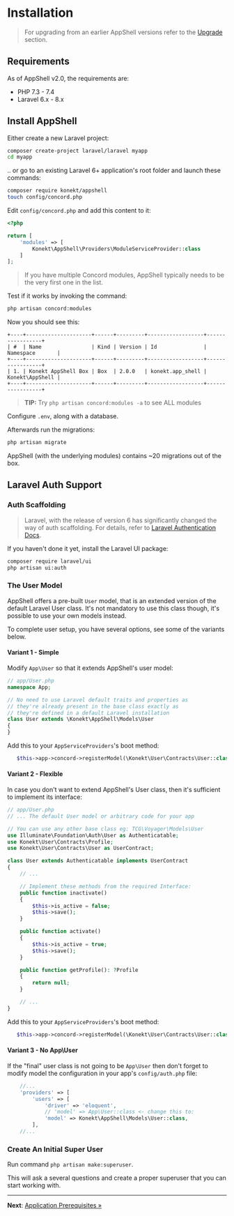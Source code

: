 # Installation

> For upgrading from an earlier AppShell versions refer to the [Upgrade](upgrade.md) section.

## Requirements

As of AppShell v2.0, the requirements are:

- PHP 7.3 - 7.4
- Laravel 6.x - 8.x

## Install AppShell

Either create a new Laravel project:

```bash
composer create-project laravel/laravel myapp
cd myapp
```

.. or go to an existing Laravel 6+ application's root folder and launch these commands:

```bash
composer require konekt/appshell
touch config/concord.php
```

Edit `config/concord.php` and add this content to it:

```php
<?php

return [
    'modules' => [
        Konekt\AppShell\Providers\ModuleServiceProvider::class
    ]
];
```

> If you have multiple Concord modules, AppShell typically needs to be the very first one in the list.

Test if it works by invoking the command:

```bash
php artisan concord:modules
```

Now you should see this:

```
+----+---------------------+------+---------+------------------+-----------------+
| #  | Name                | Kind | Version | Id               | Namespace       |
+----+---------------------+------+---------+------------------+-----------------+
| 1. | Konekt AppShell Box | Box  | 2.0.0   | konekt.app_shell | Konekt\AppShell |
+----+---------------------+------+---------+------------------+-----------------+
```

> **TIP:** Try `php artisan concord:modules -a` to see ALL modules

Configure `.env`, along with a database.

Afterwards run the migrations:

```bash
php artisan migrate
```

AppShell (with the underlying modules) contains ~20 migrations out of the box.

## Laravel Auth Support

### Auth Scaffolding

> Laravel, with the release of version 6 has significantly changed the way of auth scaffolding.
> For details, refer to [Laravel Authentication Docs](https://laravel.com/docs/6.x/authentication#authentication-quickstart).

If you haven't done it yet, install the Laravel UI package:

```bash
composer require laravel/ui
php artisan ui:auth
```

### The User Model

AppShell offers a pre-built `User` model, that is an extended version of the default Laravel User
class. It's not mandatory to use this class though, it's possible to use your own models instead.

To complete user setup, you have several options, see some of the variants below.

#### Variant 1 - Simple

Modify `App\User` so that it extends AppShell's user model:

```php
// app/User.php
namespace App;

// No need to use Laravel default traits and properties as
// they're already present in the base class exactly as
// they're defined in a default Laravel installation
class User extends \Konekt\AppShell\Models\User
{
}
```

Add this to your `AppServiceProviders`'s boot method:

```php
   $this->app->concord->registerModel(\Konekt\User\Contracts\User::class, \App\User::class);
```

#### Variant 2 - Flexible

In case you don't want to extend AppShell's User class, then it's sufficient to implement its
interface:

```php
// app/User.php
// ... The default User model or arbitrary code for your app

// You can use any other base class eg: TCG\Voyager\Models\User
use Illuminate\Foundation\Auth\User as Authenticatable;
use Konekt\User\Contracts\Profile;
use Konekt\User\Contracts\User as UserContract;

class User extends Authenticatable implements UserContract
{
    // ...

    // Implement these methods from the required Interface:
    public function inactivate()
    {
        $this->is_active = false;
        $this->save();
    }

    public function activate()
    {
        $this->is_active = true;
        $this->save();
    }

    public function getProfile(): ?Profile
    {
        return null;
    }

    // ...
}
```

Add this to your `AppServiceProviders`'s boot method:

```php
   $this->app->concord->registerModel(\Konekt\User\Contracts\User::class, \App\User::class);
```

#### Variant 3 - No App\User

If the "final" user class is not going to be `App\User` then don't forget to modify model the
configuration in your app's `config/auth.php` file:

```php
    //...
    'providers' => [
        'users' => [
            'driver' => 'eloquent',
            // 'model' => App\User::class <- change this to:
            'model' => Konekt\AppShell\Models\User::class,
        ],
    //...
```

### Create An Initial Super User

Run command `php artisan make:superuser`.

This will ask a several questions and create a proper superuser that you can start working with.

---

**Next**: [Application Prerequisites &raquo;](configuration.md)
